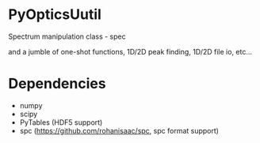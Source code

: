 # PyOpticsUutil
Spectrum manipulation class - spec

and a jumble of one-shot functions, 1D/2D peak finding, 1D/2D file io, etc...

# Dependencies
- numpy
- scipy
- PyTables (HDF5 support)
- spc (https://github.com/rohanisaac/spc, spc format support)
